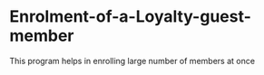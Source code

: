 # Enrolment-of-a-Loyalty-guest-member
This program helps in enrolling large number of members at once
